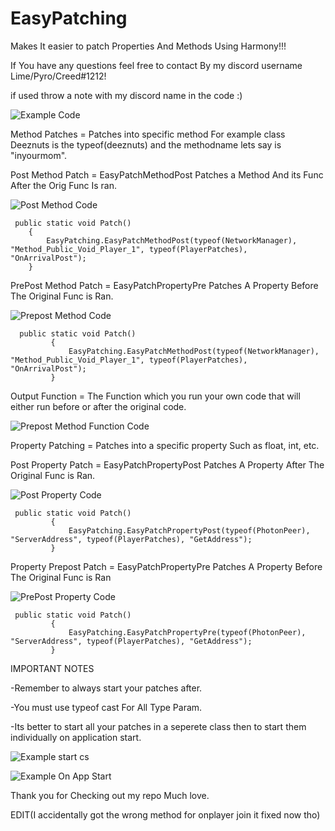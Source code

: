 # EasyPatching
Makes It easier to patch Properties And Methods Using Harmony!!!

If You have any questions feel free to contact By my discord username Lime/Pyro/Creed#1212!

if used throw a note with my discord name in the code :)

![Example Code](https://i.imgur.com/XlgJtun.png)

Method Patches = Patches into specific method For example class Deeznuts is the typeof(deeznuts) and the methodname lets say is "inyourmom".

Post Method Patch = EasyPatchMethodPost Patches a Method And its Func After the Orig Func Is ran.

![Post Method Code](https://i.imgur.com/LDqrniE.png)

     public static void Patch()
        {
            EasyPatching.EasyPatchMethodPost(typeof(NetworkManager), "Method_Public_Void_Player_1", typeof(PlayerPatches), "OnArrivalPost");
        }

PrePost Method Patch = EasyPatchPropertyPre Patches A Property Before The Original Func is Ran.

![Prepost Method Code](https://i.imgur.com/oybkPbD.png)

      public static void Patch()
             {
                 EasyPatching.EasyPatchMethodPost(typeof(NetworkManager), "Method_Public_Void_Player_1", typeof(PlayerPatches), "OnArrivalPost");
             }
Output Function = The Function which you run your own code that will either run before or after the original code.

![Prepost Method Function Code](https://i.imgur.com/xeYbxSs.png)

Property Patching = Patches into a specific property Such as float, int, etc.

Post Property Patch = EasyPatchPropertyPost Patches A Property After The Original Func is Ran.

![Post Property Code](https://i.imgur.com/tSAd9E1.png)
     
     public static void Patch()
             {
                 EasyPatching.EasyPatchPropertyPost(typeof(PhotonPeer), "ServerAddress", typeof(PlayerPatches), "GetAddress");
             }
             
Property Prepost Patch = EasyPatchPropertyPre Patches A Property Before The Original Func is Ran

![PrePost Property Code](https://i.imgur.com/RpHe86z.png)

     public static void Patch()
             {
                 EasyPatching.EasyPatchPropertyPre(typeof(PhotonPeer), "ServerAddress", typeof(PlayerPatches), "GetAddress");
             }
IMPORTANT NOTES

-Remember to always start your patches after.

-You must use typeof cast For All Type Param.

-Its better to start all your patches in a seperete class then to start them individually on application start.

![Example start cs](https://i.imgur.com/RUc0Rxc.png)

![Example On App Start](https://i.imgur.com/GxXMSC6.png)

Thank you for Checking out my repo Much love.

EDIT(I accidentally got the wrong method for onplayer join it fixed now tho)

       
